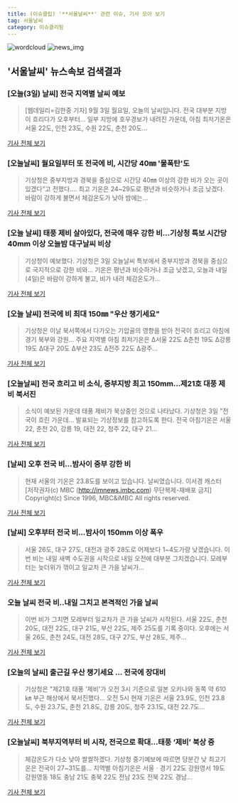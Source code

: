 ```yaml
---
title: (이슈클립) '**서울날씨**' 관련 이슈, 기사 모아 보기
tag: 서울날씨
category: 이슈클리핑
---
```

![wordcloud](https://s3.ap-northeast-2.amazonaws.com/lyrics101-wordcloud/2018-09-03-1535924394.png)
![news_img](https://user-images.githubusercontent.com/42597476/44507050-1206f400-a6e4-11e8-8d98-7ffbfebb353f.png)
## **'**서울날씨**'** 뉴스속보 검색결과
### [오늘(3일) 날씨] 전국 지역별 날씨 예보

>[웹데일리=김한중 기자] 9월 3일 월요일, 오늘의 날씨입니다. 전국 대부분 지방이 흐리다가 오후부터... 일부 지방에 호우경보가 내려진 가운데, 아침 최저기온은 서울 22도, 인천 23도, 수원 22도, 춘천 20도...

<a href="http://www.webdaily.co.kr/view.php?ud=201809030620021774c20b95faff_7" target="_blank">기사 전체 보기</a>

### [오늘날씨] 월요일부터 또 전국에 비, 시간당 40㎜ '물폭탄'도

>기상청은 중부지방과 경북을 중심으로 시간당 40㎜ 이상의 강한 비가 오는 곳이 있겠다“고 전했다.... 최고 기온은 24~29도로 평년과 비슷하거나 조금 낮겠다. 바람이 강하게 불면서 체감온도가 낮아 밤에는...

<a href="http://www.sedaily.com/NewsView/1S4HQG0HDQ" target="_blank">기사 전체 보기</a>

### [오늘 날씨] 태풍 제비 살아있다, 전국에 매우 강한 비…기상청 특보 시간당 40mm 이상 오늘밤 대구날씨 비상

>기상청이 예보했다. 기상청은 3일 오늘날씨 특보에서 중부지방과 경북을 중심으로 국지적으로 강한 비와... 기온은 평년과 비슷하거나 조금 낮겠고, 오늘과 내일(4일)은 바람이 강하게 불고, 비가 내려 체감온도가...

<a href="http://www.g-enews.com/ko-kr/news/article/news_all/201809030410197654a01bf698f_1/article.html" target="_blank">기사 전체 보기</a>

### [오늘 날씨] 전국에 비 최대 150㎜ "우산 챙기세요"

>기상청은 이날 북서쪽에서 다가오는 기압골의 영향을 받아 전국이 흐리고 아침에 경기 북부와 강원... 주요 지역별 아침 최저기온은 Δ서울 22도 Δ춘천 19도 Δ강릉 19도 Δ대구 20도 Δ부산 23도 Δ전주 22도 Δ광주...

<a href="http://news1.kr/articles/?3415264" target="_blank">기사 전체 보기</a>

### [오늘날씨] 전국 흐리고 비 소식, 중부지방 최고 150mm…제21호 대풍 제비 북서진

>소식이 예보된 가운데 태풍 제비가 북상중인 것으로 나타났다. 기상청은 3일 "전국이 흐린 가운데... 발표되는 기상정보를 참고하도록 한다. 전국 아침기온은 서울 22, 춘천 20, 강릉 19, 대전 22, 청주 22, 대구 21...

<a href="http://www.asiatoday.co.kr/view.php?key=20180903000610164" target="_blank">기사 전체 보기</a>

### [날씨] 오후 전국 비…밤사이 중부 강한 비

>현재 서울의 기온은 23.8도를 보이고 있습니다. 날씨였습니다. 이서경 캐스터 [저작권자(c) MBC (http://imnews.imbc.com) 무단복제-재배포 금지] Copyright(c) Since 1996, MBC&iMBC All rights reserved.

<a href="http://imnews.imbc.com/replay/2018/nwtoday/article/4801044_22669.html" target="_blank">기사 전체 보기</a>

### [날씨] 오후부터 전국 비...밤사이 150mm 이상 폭우

>서울 26도, 대구 27도, 대전과 광주 28도로 어제보다 1~4도가량 낮겠습니다. 이번 비는 내일 새벽 수도권을 시작으로 내일 오전에 대부분 그치겠습니다. 모레부터는 늦더위가 꺾이고 일교차 큰 가을 날씨가...

<a href="http://www.ytn.co.kr/_ln/0108_201809030615057722" target="_blank">기사 전체 보기</a>

### 오늘 날씨 전국 비..내일 그치고 본격적인 가을 날씨

>이번 비가 그치면 모레부터 일교차가 큰 가을 날씨가 시작된다. 서울 22도, 춘천 20도, 대전 22도, 대구 21도, 부산 22도, 제주 25도를 기록 중이다. 오후에는 서울 26도, 춘천 24도, 대전 28도, 대구 27도, 부산 28도, 제주...

<a href="http://www.whitepaper.co.kr/news/articleView.html?idxno=113006" target="_blank">기사 전체 보기</a>

### [오늘의 날씨] 출근길 우산 챙기세요 … 전국에 장대비

>기상청은 "제21호 태풍 '제비'가 오전 3시 기준으로 일본 오키나와 동쪽 약 610㎞ 부근 해상에서 북서진했다... 오전 5시 현재 기온은 서울 23.9도, 인천 23.8도, 수원 23.7도, 춘천 21.8도, 강릉 20도, 청주 23.1도, 대전 22.7도...

<a href="http://news.hankyung.com/article/2018090328687" target="_blank">기사 전체 보기</a>

### [오늘날씨] 북부지역부터 비 시작, 전국으로 확대…태풍 ‘제비’ 북상 중

>체감온도가 다소 낮아 쌀쌀하겠다. 기상청 중기예보에 따르면 당분간 낮 최고기온은 전국이 27~31도를... 지역별 아침기온은 서울ㆍ경기 22도 강원영서 19도 강원영동 18도 충남 21도 충북 22도 전남 23도 전북 22도 경남...

<a href="http://www.econovill.com/news/articleView.html?idxno=345242" target="_blank">기사 전체 보기</a>


